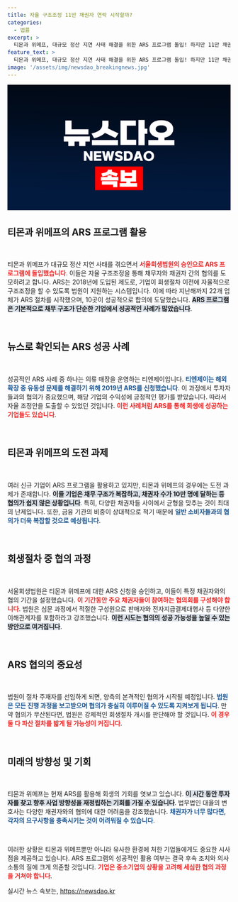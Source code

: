 ```yaml
---
title: 자율 구조조정 11만 채권자 연락 시작할까?
categories:
  - 법률
excerpt: >
  티몬과 위메프, 대규모 정산 지연 사태 해결을 위한 ARS 프로그램 돌입! 하지만 11만 채권자와 복잡한 구조 덕에 회생이 쉽지 않을 것이라는 우려가 커지고 있다. 기업들은 마지막 기회를 잡을 수 있을까?
feature_text: >
  티몬과 위메프, 대규모 정산 지연 사태 해결을 위한 ARS 프로그램 돌입! 하지만 11만 채권자와 복잡한 구조 덕에 회생이 쉽지 않을 것이라는 우려가 커지고 있다. 기업들은 마지막 기회를 잡을 수 있을까?
image: '/assets/img/newsdao_breakingnews.jpg'
---
```


<p><img src="/assets/img/newsdao_breakingnews.jpg" alt="ontimetimes 속보" /></p>

<h2 data-ke-size="size26">티몬과 위메프의 ARS 프로그램 활용</h2>

<p data-ke-size="size16">&nbsp;</p>

<p>티몬과 위메프가 대규모 정산 지연 사태를 겪으면서 <b><span style="color: #ee2323;">서울회생법원의 승인으로 ARS 프로그램에 돌입했습니다</span></b>. 이들은 자율 구조조정을 통해 채무자와 채권자 간의 협의를 도모하려고 합니다. ARS는 2018년에 도입된 제도로, 기업이 회생절차 이전에 자율적으로 구조조정을 할 수 있도록 법원이 지원하는 시스템입니다. 이에 따라 지난해까지 22개 업체가 ARS 절차를 시작했으며, 10곳이 성공적으로 합의에 도달했습니다. <b><span style="background-color: #21538527;">ARS 프로그램은 기본적으로 채무 구조가 단순한 기업에서 성공적인 사례가 많았습니다</span></b>.</p>

<p data-ke-size="size16">&nbsp;</p>

<h2 data-ke-size="size26">뉴스로 확인되는 ARS 성공 사례</h2>

<p data-ke-size="size16">&nbsp;</p>

<p>성공적인 ARS 사례 중 하나는 의류 매장을 운영하는 티엔제이입니다. <b><span style="color: #1a5490;">티엔제이는 해외 확장 중 유동성 문제를 해결하기 위해 2019년 ARS를 신청했습니다</span></b>. 이 과정에서 투자자들과의 협의가 중요했으며, 해당 기업의 수익성에 긍정적인 평가를 받았습니다. 따라서 자율 조정안을 도출할 수 있었던 것입니다. <b><span style="color: #ee2323;">이런 사례처럼 ARS를 통해 회생에 성공하는 기업들도 있습니다</span></b>.</p>

<p data-ke-size="size16">&nbsp;</p>

<h2 data-ke-size="size26">티몬과 위메프의 도전 과제</h2>

<p data-ke-size="size16">&nbsp;</p>

<p>여러 신규 기업이 ARS 프로그램을 활용하고 있지만, 티몬과 위메프의 경우에는 도전 과제가 존재합니다. <b><span style="background-color: #21538527;">이들 기업은 채무 구조가 복잡하고, 채권자 수가 10만 명에 달하는 등 협의가 쉽지 않은 상황입니다</span></b>. 특히, 다양한 채권자들 사이에서 균형을 맞추는 것이 최대의 난제입니다. 또한, 금융 기관의 비중이 상대적으로 적기 때문에 <b><span style="color: #1a5490;">일반 소비자들과의 협의가 더욱 복잡할 것으로 예상됩니다</span></b>.</p>

<p data-ke-size="size16">&nbsp;</p>

<h2 data-ke-size="size26">회생절차 중 협의 과정</h2>

<p data-ke-size="size16">&nbsp;</p>

<p>서울회생법원은 티몬과 위메프에 대한 ARS 신청을 승인하고, 이들이 특정 채권자와의 협의 기간을 설정했습니다. <b><span style="color: #ee2323;">이 기간동안 주요 채권자들이 참여하는 협의회를 구성해야 합니다</span></b>. 법원은 심문 과정에서 적절한 구성원으로 판매자와 전자지급결제대행사 등 다양한 이해관계자를 포함하라고 강조했습니다. <b><span style="background-color: #21538527;">이런 시도는 협의의 성공 가능성을 높일 수 있는 방안으로 여겨집니다</span></b>.</p>

<p data-ke-size="size16">&nbsp;</p>

<h2 data-ke-size="size26">ARS 협의의 중요성</h2>

<p data-ke-size="size16">&nbsp;</p>

<p>법원이 절차 주재자를 선임하게 되면, 양측의 본격적인 협의가 시작될 예정입니다. <b><span style="color: #1a5490;">법원은 모든 진행 과정을 보고받으며 협의가 충실히 이루어질 수 있도록 지켜보게 됩니다</span></b>. 만약 협의가 무산된다면, 법원은 강제적인 회생절차 개시를 판단해야 할 것입니다. <b><span style="color: #ee2323;">이 경우 둘 다 파산 절차를 밟게 될 가능성이 커집니다</span></b>.</p>

<p data-ke-size="size16">&nbsp;</p>

<h2 data-ke-size="size26">미래의 방향성 및 기회</h2>

<p data-ke-size="size16">&nbsp;</p>

<p>티몬과 위메프는 현재 ARS를 활용해 회생의 기회를 엿보고 있습니다. <b><span style="background-color: #21538527;">이 시간 동안 투자자를 찾고 향후 사업 방향성을 재정립하는 기회를 가질 수 있습니다</span></b>. 법무법인 대율의 변호사는 다양한 채권자와의 협의에 대한 어려움을 강조했습니다. <b><span style="color: #1a5490;">채권자가 너무 많다면, 각자의 요구사항을 충족시키는 것이 어려워질 수 있습니다</span></b>.</p>

<p data-ke-size="size16">&nbsp;</p>

<p>이러한 상황은 티몬과 위메프뿐만 아니라 유사한 환경에 처한 기업들에게도 중요한 시사점을 제공하고 있습니다. ARS 프로그램의 성공적인 활용 여부는 결국 후속 조치와 의사소통의 질에 크게 의존할 것입니다. <b><span style="color: #ee2323;">기업은 중소기업의 상황을 고려해 세심한 협의 과정을 거쳐야 합니다</span></b>.</p>
실시간 뉴스 속보는, <a href="https://newsdao.kr" rel="dofollow">https://newsdao.kr</a>


